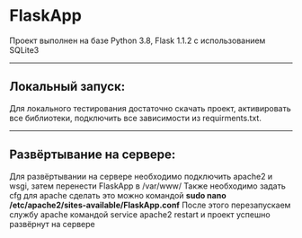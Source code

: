 # FlaskApp
Проект выполнен на базе Python 3.8, Flask 1.1.2 с использованием SQLite3
***
Локальный запуск:
-----------------
Для локального тестирования достаточно скачать проект, активировать все библиотеки, подключить все зависимости из requirments.txt.
***
Развёртывание на сервере:
-------------------------
Для развёртывании на сервере необходимо подключить apache2 и wsgi, затем перенести FlaskApp в /var/www/
Также необходимо задать cfg для apache сделать это можно командой <b>sudo nano /etc/apache2/sites-available/FlaskApp.conf</b>
После этого перезапускаем службу apache командой service apache2 restart и проект успешно развёрнут на сервере

